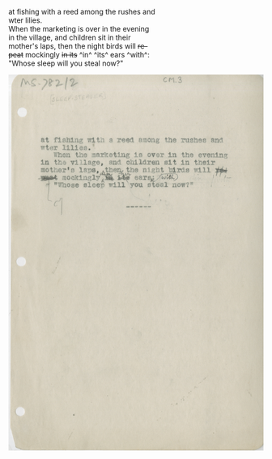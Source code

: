at fishing with a reed among the rushes and \
wter lilies.  \
    When the marketing is over in the evening  \
in the village, and children sit in their \
mother's laps, then the night birds will ~~re-~~\
~~peat~~ mockingly ~~in its~~ ^in^ ^its^ ears ^with^: \
    "Whose sleep will you steal now?" 

![p4](MS782_2-004.jpg)